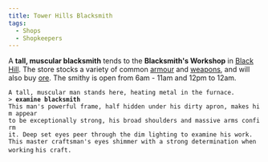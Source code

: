 ```yaml
---
title: Tower Hills Blacksmith
tags:
  - Shops
  - Shopkeepers
---
```

A **tall, muscular blacksmith** tends to the **Blacksmith's Workshop**
in [Black Hill](Black_Hill "wikilink"). The store stocks a variety of
common [armour](armour "wikilink") and [weapons](weapon "wikilink"), and
will also buy [ore](ore "wikilink"). The smithy is open from 6am - 11am
and 12pm to 12am.

`A tall, muscular man stands here, heating metal in the furnace.`
`> `**`examine blacksmith`**
`This man's powerful frame, half hidden under his dirty apron, makes him appear`
`to be exceptionally strong, his broad shoulders and massive arms confirm`
`it. Deep set eyes peer through the dim lighting to examine his work.`
`This master craftsman's eyes shimmer with a strong determination when working`
`his craft.`
 